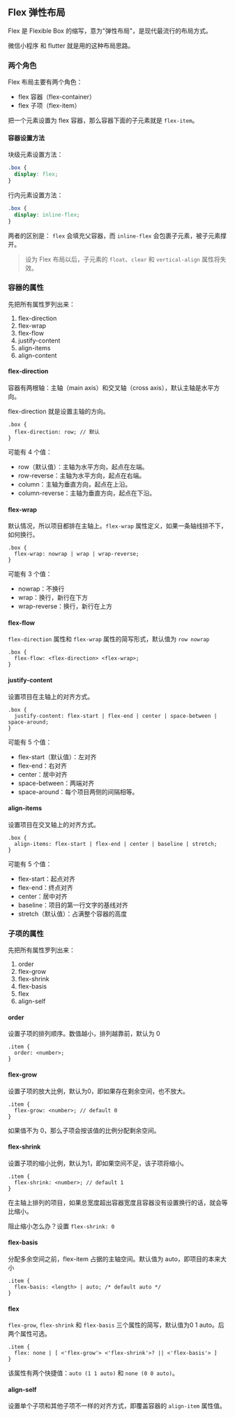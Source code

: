 ## Flex 弹性布局

Flex 是 Flexible Box 的缩写，意为"弹性布局"，是现代最流行的布局方式。

微信小程序 和 flutter 就是用的这种布局思路。

### 两个角色

Flex 布局主要有两个角色：

- flex 容器（flex-container）
- flex 子项（flex-item）

把一个元素设置为 flex 容器，那么容器下面的子元素就是 `flex-item`。

#### 容器设置方法

块级元素设置方法：

```css
.box {
  display: flex;
}
```

行内元素设置方法：

```css
.box {
  display: inline-flex;
}
```

两者的区别是： `flex` 会填充父容器，而 `inline-flex` 会包裹子元素，被子元素撑开。

> 设为 Flex 布局以后，子元素的 `float`、`clear` 和 `vertical-align` 属性将失效。

### 容器的属性

先把所有属性罗列出来：

1. flex-direction
2. flex-wrap
3. flex-flow
4. justify-content
5. align-items
6. align-content

#### flex-direction

容器有两根轴：主轴（main axis）和交叉轴（cross axis），默认主轴是水平方向。

flex-direction 就是设置主轴的方向。

```less
.box {
  flex-direction: row; // 默认
}
```

可能有 4 个值：

- row（默认值）：主轴为水平方向，起点在左端。
- row-reverse：主轴为水平方向，起点在右端。
- column：主轴为垂直方向，起点在上沿。
- column-reverse：主轴为垂直方向，起点在下沿。

#### flex-wrap

默认情况，所以项目都排在主轴上。`flex-wrap` 属性定义，如果一条轴线排不下，如何换行。

```less
.box {
  flex-wrap: nowrap | wrap | wrap-reverse;
}
```

可能有 3 个值：

- nowrap：不换行
- wrap：换行，新行在下方
- wrap-reverse：换行，新行在上方

#### flex-flow

`flex-direction` 属性和 `flex-wrap` 属性的简写形式，默认值为 `row nowrap`

```less
.box {
  flex-flow: <flex-direction> <flex-wrap>;
}
```

#### justify-content

设置项目在主轴上的对齐方式。

```less
.box {
  justify-content: flex-start | flex-end | center | space-between | space-around;
}
```

可能有 5 个值：

- flex-start（默认值）：左对齐
- flex-end：右对齐
- center：居中对齐
- space-between：两端对齐
- space-around：每个项目两侧的间隔相等。

#### align-items

设置项目在交叉轴上的对齐方式。

```less
.box {
  align-items: flex-start | flex-end | center | baseline | stretch;
}
```

可能有 5 个值：

- flex-start：起点对齐
- flex-end：终点对齐
- center：居中对齐
- baseline：项目的第一行文字的基线对齐
- stretch（默认值）：占满整个容器的高度

### 子项的属性

先把所有属性罗列出来：

1. order
2. flex-grow
3. flex-shrink
4. flex-basis
5. flex
6. align-self

#### order

设置子项的排列顺序。数值越小，排列越靠前，默认为 0

```less
.item {
  order: <number>;
}
```

#### flex-grow

设置子项的放大比例，默认为0，即如果存在剩余空间，也不放大。

```less
.item {
  flex-grow: <number>; // default 0
}
```

如果值不为 0，那么子项会按该值的比例分配剩余空间。

#### flex-shrink

设置子项的缩小比例，默认为1，即如果空间不足，该子项将缩小。

```less
.item {
  flex-shrink: <number>; // default 1
}
```

在主轴上排列的项目，如果总宽度超出容器宽度且容器没有设置换行的话，就会等比缩小。

阻止缩小怎么办？设置 `flex-shrink: 0`

#### flex-basis

分配多余空间之前，flex-item 占据的主轴空间。默认值为 auto，即项目的本来大小

```less
.item {
  flex-basis: <length> | auto; /* default auto */
}
```

#### flex

`flex-grow`, `flex-shrink` 和 `flex-basis` 三个属性的简写，默认值为0 1 auto。后两个属性可选。

```less
.item {
  flex: none | [ <'flex-grow'> <'flex-shrink'>? || <'flex-basis'> ]
}
```

该属性有两个快捷值：`auto (1 1 auto)` 和 `none (0 0 auto)`。

#### align-self

设置单个子项和其他子项不一样的对齐方式，即覆盖容器的 `align-item` 属性值。

